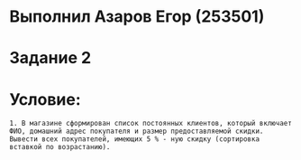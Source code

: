 # Выполнил Азаров Егор (253501)
# Задание 2
# Условие:
    1. В магазине сформирован список постоянных клиентов, который включает ФИО, домашний адрес покупателя и размер предоставляемой скидки. Вывести всех покупателей, имеющих 5 % - ную скидку (сортировка вставкой по возрастанию).
